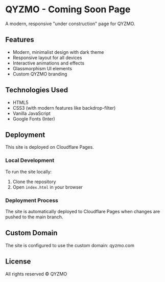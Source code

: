 # QYZMO - Coming Soon Page

A modern, responsive "under construction" page for QYZMO.

## Features

- Modern, minimalist design with dark theme
- Responsive layout for all devices
- Interactive animations and effects
- Glassmorphism UI elements
- Custom QYZMO branding

## Technologies Used

- HTML5
- CSS3 (with modern features like backdrop-filter)
- Vanilla JavaScript
- Google Fonts (Inter)

## Deployment

This site is deployed on Cloudflare Pages.

### Local Development

To run the site locally:

1. Clone the repository
2. Open `index.html` in your browser

### Deployment Process

The site is automatically deployed to Cloudflare Pages when changes are pushed to the main branch.

## Custom Domain

The site is configured to use the custom domain: qyzmo.com

## License

All rights reserved © QYZMO 